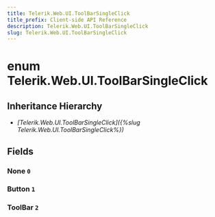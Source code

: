 ```yaml
---
title: Telerik.Web.UI.ToolBarSingleClick
title_prefix: Client-side API Reference
description: Telerik.Web.UI.ToolBarSingleClick
slug: Telerik.Web.UI.ToolBarSingleClick
---
```


# enum Telerik.Web.UI.ToolBarSingleClick

## Inheritance Hierarchy

* *[Telerik.Web.UI.ToolBarSingleClick]({%slug Telerik.Web.UI.ToolBarSingleClick%})*

## Fields

### None `0`

### Button `1`

### ToolBar `2`
